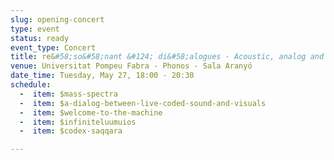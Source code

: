```yaml
---
slug: opening-concert
type: event
status: ready
event_type: Concert
title: re&#58;so&#58;nant &#124; di&#58;alogues - Acoustic, analog and digital coded conversations.
venue: Universitat Pompeu Fabra - Phonos - Sala Aranyó
date_time: Tuesday, May 27, 18:00 - 20:30
schedule:
  -  item: $mass-spectra
  -  item: $a-dialog-between-live-coded-sound-and-visuals
  -  item: $welcome-to-the-machine
  -  item: $infiniteluumuios
  -  item: $codex-saqqara

---
```

